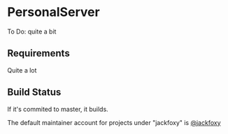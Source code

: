 # PersonalServer

To Do: quite a bit

## Requirements

Quite a lot

## Build Status

If it's commited to master, it builds.

The default maintainer account for projects under "jackfoxy" is [@jackfoxy](https://github.com/jackfoxy) 

